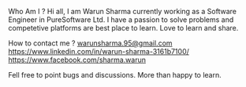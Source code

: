 
Who Am I ?
Hi all,
    I am Warun Sharma currently working as a Software Engineer in PureSoftware Ltd. I have a passion to solve problems and competetive platforms are best place to learn. Love to learn and share.


How to contact me ?
    warunsharma.95@gmail.com
    https://www.linkedin.com/in/warun-sharma-3161b7100/
    https://www.facebook.com/sharma.warun


Fell free to point bugs and discussions. More than happy to learn.    
